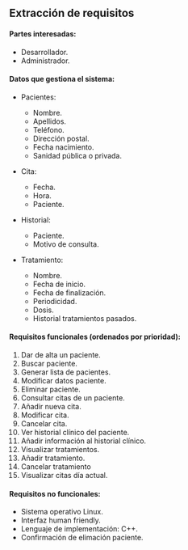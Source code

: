## Extracción de requisitos

#### Partes interesadas:

* Desarrollador.
* Administrador.

#### Datos que gestiona el sistema:

* Pacientes:
  * Nombre.
  * Apellidos.
  * Teléfono.
  * Dirección postal.
  * Fecha nacimiento.
  * Sanidad pública o privada.

* Cita:
  * Fecha.
  * Hora.
  * Paciente.
  
* Historial:
  * Paciente.
  * Motivo de consulta.
  
* Tratamiento:
  * Nombre.
  * Fecha de inicio.
  * Fecha de finalización.
  * Periodicidad.
  * Dosis.
  * Historial tratamientos pasados.

	
#### Requisitos funcionales (ordenados por prioridad):
1. Dar de alta un paciente.
1. Buscar paciente.
1. Generar lista de pacientes.
1. Modificar datos paciente.
1. Eliminar paciente.
1. Consultar citas de un paciente.
1. Añadir nueva cita.
1. Modificar cita.
1. Cancelar cita.
1. Ver historial clínico del paciente.
1. Añadir información al historial clínico.
1. Visualizar tratamientos.
1. Añadir tratamiento.
1. Cancelar tratamiento
1. Visualizar citas día actual.




#### Requisitos no funcionales:
* Sistema operativo Linux.
* Interfaz human friendly.
* Lenguaje de implementación: C++.
* Confirmación de elimación paciente.
